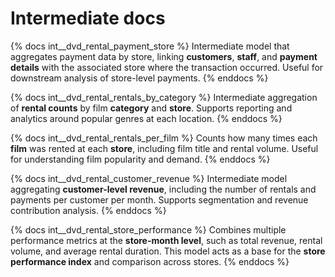 # Intermediate docs

{% docs int__dvd_rental_payment_store %}
Intermediate model that aggregates payment data by store, linking **customers**, **staff**, and **payment details** with the associated store where the transaction occurred. Useful for downstream analysis of store-level payments.
{% enddocs %}

{% docs int__dvd_rental_rentals_by_category %}
Intermediate aggregation of **rental counts** by film **category** and **store**. Supports reporting and analytics around popular genres at each location.
{% enddocs %}

{% docs int__dvd_rental_rentals_per_film %}
Counts how many times each **film** was rented at each **store**, including film title and rental volume. Useful for understanding film popularity and demand.
{% enddocs %}

{% docs int__dvd_rental_customer_revenue %}
Intermediate model aggregating **customer-level revenue**, including the number of rentals and payments per customer per month. Supports segmentation and revenue contribution analysis.
{% enddocs %}

{% docs int__dvd_rental_store_performance %}
Combines multiple performance metrics at the **store-month level**, such as total revenue, rental volume, and average rental duration. This model acts as a base for the **store performance index** and comparison across stores.
{% enddocs %}
